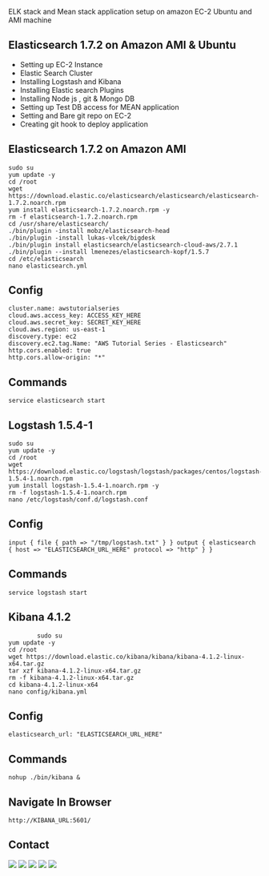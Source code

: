 ELK stack and Mean stack application setup on amazon EC-2 Ubuntu and AMI machine 

Elasticsearch 1.7.2 on Amazon AMI & Ubuntu
------------------------------------------------------------------
- Setting up EC-2 Instance 
- Elastic Search Cluster 
- Installing Logstash and Kibana
- Installing Elastic search  Plugins
- Installing Node js , git &  Mongo DB
- Setting up Test DB access for MEAN application 
-  Setting and Bare git  repo on EC-2
-  Creating git hook to deploy application 

Elasticsearch 1.7.2 on Amazon AMI
---------------------------------------------------
	sudo su
	yum update -y
	cd /root
	wget https://download.elastic.co/elasticsearch/elasticsearch/elasticsearch-1.7.2.noarch.rpm
	yum install elasticsearch-1.7.2.noarch.rpm -y
	rm -f elasticsearch-1.7.2.noarch.rpm
	cd /usr/share/elasticsearch/
	./bin/plugin -install mobz/elasticsearch-head
	./bin/plugin -install lukas-vlcek/bigdesk
	./bin/plugin install elasticsearch/elasticsearch-cloud-aws/2.7.1
	./bin/plugin --install lmenezes/elasticsearch-kopf/1.5.7
	cd /etc/elasticsearch
	nano elasticsearch.yml
Config
------
	cluster.name: awstutorialseries
	cloud.aws.access_key: ACCESS_KEY_HERE
	cloud.aws.secret_key: SECRET_KEY_HERE
	cloud.aws.region: us-east-1
	discovery.type: ec2
	discovery.ec2.tag.Name: "AWS Tutorial Series - Elasticsearch"
	http.cors.enabled: true
	http.cors.allow-origin: "*"
Commands
--------
    service elasticsearch start 

Logstash 1.5.4-1
------------------------

	sudo su
	yum update -y
	cd /root
	wget https://download.elastic.co/logstash/logstash/packages/centos/logstash-1.5.4-1.noarch.rpm
	yum install logstash-1.5.4-1.noarch.rpm -y
	rm -f logstash-1.5.4-1.noarch.rpm
	nano /etc/logstash/conf.d/logstash.conf

Config
------
	input { file { path => "/tmp/logstash.txt" } } output { elasticsearch { host => "ELASTICSEARCH_URL_HERE" protocol => "http" } }

Commands
--------
	service logstash start

Kibana 4.1.2
------------------
            sudo su
	yum update -y
	cd /root
	wget https://download.elastic.co/kibana/kibana/kibana-4.1.2-linux-x64.tar.gz
	tar xzf kibana-4.1.2-linux-x64.tar.gz
	rm -f kibana-4.1.2-linux-x64.tar.gz
	cd kibana-4.1.2-linux-x64
	nano config/kibana.yml 

Config
------
	elasticsearch_url: "ELASTICSEARCH_URL_HERE"

Commands
--------
	nohup ./bin/kibana &

Navigate In Browser
-------------------
	http://KIBANA_URL:5601/


Contact
-----------
[<img src="https://s3-us-west-2.amazonaws.com/martinsocial/MARTIN2.png" />](http://gennexttraining.herokuapp.com/)
[<img src="https://s3-us-west-2.amazonaws.com/martinsocial/github.png" />](https://github.com/tkssharma)
[<img src="https://s3-us-west-2.amazonaws.com/martinsocial/mail.png" />](mailto:tarun.softengg@gmail.com)
[<img src="https://s3-us-west-2.amazonaws.com/martinsocial/linkedin.png" />](https://www.linkedin.com/in/tkssharma)
[<img src="https://s3-us-west-2.amazonaws.com/martinsocial/twitter.png" />](https://twitter.com/tkssharma)
